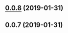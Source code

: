 ## [0.0.8](https://github.com/doomsower/whitewater/compare/@whitewater-guide/postgres-restore-s3@0.0.8...@whitewater-guide/postgres-restore-s3@0.0.8) (2019-01-31)

## 0.0.7 (2019-01-31)
